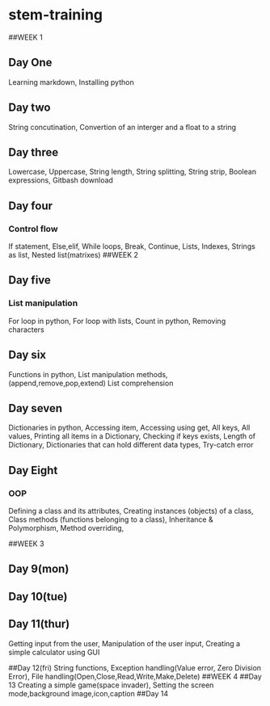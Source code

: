 # stem-training
##WEEK 1
## Day One
Learning markdown,
Installing python
## Day two 
String concutination,
Convertion of an interger and a float to a string
## Day three
Lowercase,
Uppercase,
String length,
String splitting,
String strip,
Boolean expressions,
Gitbash download

## Day four
### Control flow
If statement,
Else,elif,
While loops,
Break,
Continue,
Lists,
Indexes,
Strings as list,
Nested list(matrixes)
##WEEK 2
## Day five
### List manipulation
For loop in python,
For loop with lists,
Count in python,
Removing characters

## Day six
Functions in python,
List manipulation methods,(append,remove,pop,extend)
List comprehension 

## Day seven
Dictionaries in python,
Accessing item,
Accessing using get,
All keys,
All values,
Printing all items in a Dictionary,
Checking if keys exists,
Length of Dictionary,
Dictionaries that can hold different data types,
Try-catch error


## Day Eight
### OOP
Defining a class and its attributes,
Creating instances (objects) of a class,
Class methods (functions belonging to a class),
Inheritance & Polymorphism,
Method overriding,

##WEEK 3

## Day 9(mon)
## Day 10(tue)
## Day 11(thur)
Getting input from the user,
Manipulation of the user input,
Creating a simple calculator using GUI

##Day 12(fri)
String functions,
Exception handling(Value error, Zero Division Error),
File handling(Open,Close,Read,Write,Make,Delete)
##WEEK 4
##Day 13
Creating a simple game(space invader),
Setting the screen mode,background image,icon,caption
##Day 14



